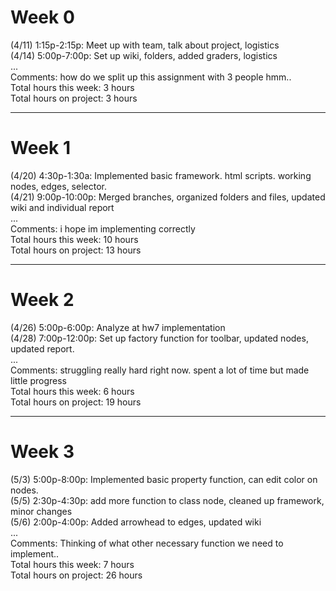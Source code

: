 Week 0
======
(4/11) 1:15p-2:15p: Meet up with team, talk about project, logistics  
(4/14) 5:00p-7:00p: Set up wiki, folders, added graders, logistics  
...  
Comments: how do we split up this assignment with 3 people hmm..  
Total hours this week: 3 hours  
Total hours on project: 3 hours  

***

Week 1
======
(4/20) 4:30p-1:30a: Implemented basic framework. html scripts. working nodes, edges, selector.  
(4/21) 9:00p-10:00p: Merged branches, organized folders and files, updated wiki and individual report  
...  
Comments: i hope im implementing correctly  
Total hours this week: 10 hours  
Total hours on project:  13 hours  

***

Week 2
======
(4/26) 5:00p-6:00p: Analyze at hw7 implementation  
(4/28) 7:00p-12:00p: Set up factory function for toolbar, updated nodes, updated report.  
...  
Comments: struggling really hard right now. spent a lot of time but made little progress  
Total hours this week: 6 hours  
Total hours on project:  19 hours  

***

Week 3
======
(5/3) 5:00p-8:00p: Implemented basic property function, can edit color on nodes.  
(5/5) 2:30p-4:30p: add more function to class node, cleaned up framework, minor changes  
(5/6) 2:00p-4:00p: Added arrowhead to edges, updated wiki  
...  
Comments: Thinking of what other necessary function we need to implement..  
Total hours this week:  7 hours  
Total hours on project:  26 hours  